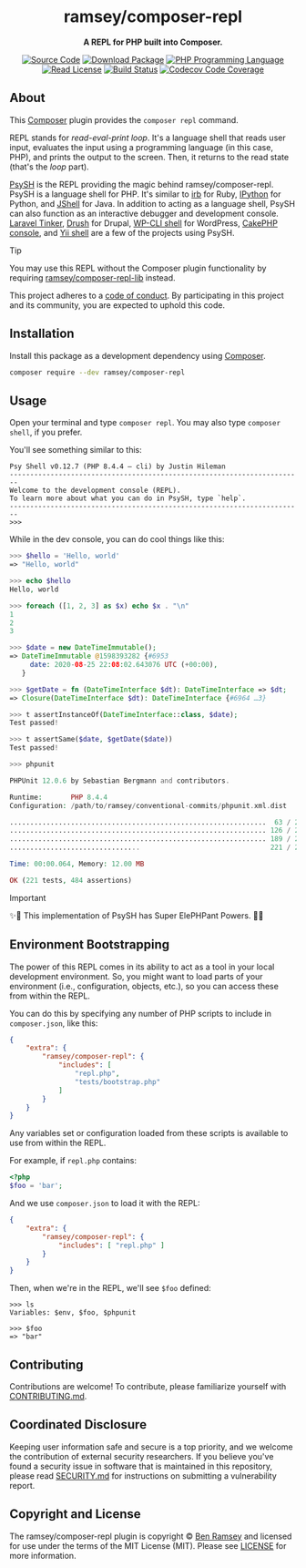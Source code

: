 <h1 align="center">ramsey/composer-repl</h1>

<p align="center">
    <strong>A REPL for PHP built into Composer.</strong>
</p>

<p align="center">
    <a href="https://github.com/ramsey/composer-repl"><img src="https://img.shields.io/badge/source-ramsey/composer--repl-blue.svg?style=flat-square" alt="Source Code"></a>
    <a href="https://packagist.org/packages/ramsey/composer-repl"><img src="https://img.shields.io/packagist/v/ramsey/composer-repl.svg?style=flat-square&label=release" alt="Download Package"></a>
    <a href="https://php.net"><img src="https://img.shields.io/packagist/php-v/ramsey/composer-repl.svg?style=flat-square&colorB=%238892BF" alt="PHP Programming Language"></a>
    <a href="https://github.com/ramsey/composer-repl/blob/main/LICENSE"><img src="https://img.shields.io/packagist/l/ramsey/composer-repl.svg?style=flat-square&colorB=darkcyan" alt="Read License"></a>
    <a href="https://github.com/ramsey/composer-repl-lib/actions/workflows/continuous-integration.yml"><img src="https://img.shields.io/github/actions/workflow/status/ramsey/composer-repl-lib/continuous-integration.yml?branch=main&style=flat-square&logo=github" alt="Build Status"></a>
    <a href="https://codecov.io/gh/ramsey/composer-repl-lib"><img src="https://img.shields.io/codecov/c/gh/ramsey/composer-repl-lib?label=codecov&logo=codecov&style=flat-square" alt="Codecov Code Coverage"></a>
</p>

## About

This [Composer](https://getcomposer.org) plugin provides the `composer repl`
command.

REPL stands for *read-eval-print loop*. It's a language shell that reads user
input, evaluates the input using a programming language (in this case, PHP), and
prints the output to the screen. Then, it returns to the read state (that's the
*loop* part).

[PsySH](https://psysh.org) is the REPL providing the magic behind
ramsey/composer-repl. PsySH is a language shell for PHP. It's similar to
[irb](https://github.com/ruby/irb) for Ruby, [IPython](https://ipython.org) for
Python, and [JShell](https://docs.oracle.com/javase/9/tools/jshell.htm) for
Java. In addition to acting as a language shell, PsySH can also function as an
interactive debugger and development console.
[Laravel Tinker](https://github.com/laravel/tinker), [Drush](https://www.drush.org)
for Drupal, [WP-CLI shell](https://github.com/wp-cli/shell-command)
for WordPress, [CakePHP console](https://book.cakephp.org/3/en/console-and-shells/repl.html),
and [Yii shell](https://github.com/yiisoft/yii2-shell) are a few of the projects
using PsySH.

> [!TIP]
> You may use this REPL without the Composer plugin functionality by requiring
> [ramsey/composer-repl-lib](https://github.com/ramsey/composer-repl-lib) instead.

This project adheres to a [code of conduct](CODE_OF_CONDUCT.md).
By participating in this project and its community, you are expected to
uphold this code.

## Installation

Install this package as a development dependency using
[Composer](https://getcomposer.org).

``` bash
composer require --dev ramsey/composer-repl
```

## Usage

Open your terminal and type `composer repl`. You may also type `composer shell`,
if you prefer.

You'll see something similar to this:

```
Psy Shell v0.12.7 (PHP 8.4.4 — cli) by Justin Hileman
------------------------------------------------------------------------
Welcome to the development console (REPL).
To learn more about what you can do in PsySH, type `help`.
------------------------------------------------------------------------
>>>
```

While in the dev console, you can do cool things like this:

``` php
>>> $hello = 'Hello, world'
=> "Hello, world"

>>> echo $hello
Hello, world

>>> foreach ([1, 2, 3] as $x) echo $x . "\n"
1
2
3

>>> $date = new DateTimeImmutable();
=> DateTimeImmutable @1598393282 {#6953
     date: 2020-08-25 22:08:02.643076 UTC (+00:00),
   }

>>> $getDate = fn (DateTimeInterface $dt): DateTimeInterface => $dt;
=> Closure(DateTimeInterface $dt): DateTimeInterface {#6964 …3}

>>> t assertInstanceOf(DateTimeInterface::class, $date);
Test passed!

>>> t assertSame($date, $getDate($date))
Test passed!

>>> phpunit

PHPUnit 12.0.6 by Sebastian Bergmann and contributors.

Runtime:       PHP 8.4.4
Configuration: /path/to/ramsey/conventional-commits/phpunit.xml.dist

...............................................................  63 / 221 ( 28%)
............................................................... 126 / 221 ( 57%)
............................................................... 189 / 221 ( 85%)
................................                                221 / 221 (100%)

Time: 00:00.064, Memory: 12.00 MB

OK (221 tests, 484 assertions)
```

> [!IMPORTANT]
> ✨🐘 This implementation of PsySH has Super ElePHPant Powers. 🐘✨

## Environment Bootstrapping

The power of this REPL comes in its ability to act as a tool in your local
development environment. So, you might want to load parts of your environment
(i.e., configuration, objects, etc.), so you can access these from within the
REPL.

You can do this by specifying any number of PHP scripts to include in
`composer.json`, like this:

``` json
{
    "extra": {
        "ramsey/composer-repl": {
            "includes": [
                "repl.php",
                "tests/bootstrap.php"
            ]
        }
    }
}
```

Any variables set or configuration loaded from these scripts is available to use
from within the REPL.

For example, if `repl.php` contains:

``` php
<?php
$foo = 'bar';
```

And we use `composer.json` to load it with the REPL:

``` json
{
    "extra": {
        "ramsey/composer-repl": {
            "includes": [ "repl.php" ]
        }
    }
}
```

Then, when we're in the REPL, we'll see `$foo` defined:

```
>>> ls
Variables: $env, $foo, $phpunit

>>> $foo
=> "bar"
```

## Contributing

Contributions are welcome! To contribute, please familiarize yourself with
[CONTRIBUTING.md](CONTRIBUTING.md).

## Coordinated Disclosure

Keeping user information safe and secure is a top priority, and we welcome the
contribution of external security researchers. If you believe you've found a
security issue in software that is maintained in this repository, please read
[SECURITY.md](SECURITY.md) for instructions on submitting a vulnerability report.

## Copyright and License

The ramsey/composer-repl plugin is copyright © [Ben Ramsey](https://benramsey.com)
and licensed for use under the terms of the
MIT License (MIT). Please see [LICENSE](LICENSE) for more information.

